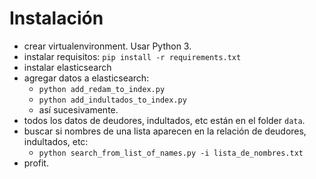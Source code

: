 # Instalación
* crear virtualenvironment. Usar Python 3.
* instalar requisitos: `pip install -r requirements.txt`
* instalar elasticsearch
* agregar datos a elasticsearch:
    * `python add_redam_to_index.py`
    * `python add_indultados_to_index.py`
    * así sucesivamente.
* todos los datos de deudores, indultados, etc están en el folder `data`.
* buscar si nombres de una lista aparecen en la relación de deudores,
  indultados, etc:
    * `python search_from_list_of_names.py -i lista_de_nombres.txt`
* profit.
